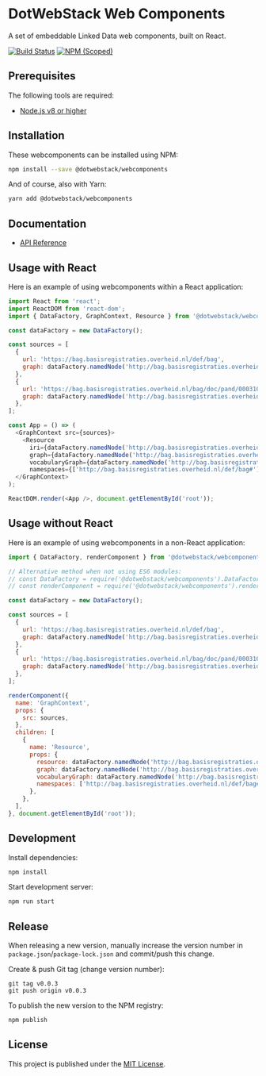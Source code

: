 # DotWebStack Web Components

A set of embeddable Linked Data web components, built on React.

[![Build Status](https://travis-ci.org/dotwebstack/dotwebstack-webcomponents.svg?branch=master)](https://travis-ci.org/dotwebstack/dotwebstack-webcomponents)
[![NPM (Scoped)](https://img.shields.io/npm/v/@dotwebstack/webcomponents.svg)](https://www.npmjs.com/package/@dotwebstack/webcomponents)

## Prerequisites

The following tools are required:

* [Node.js v8 or higher](https://nodejs.org/en/)

## Installation

These webcomponents can be installed using NPM:

```bash
npm install --save @dotwebstack/webcomponents
```

And of course, also with Yarn:

```bash
yarn add @dotwebstack/webcomponents
```

## Documentation

* [API Reference](./docs/api.md)

## Usage with React

Here is an example of using webcomponents within a React application:

```js
import React from 'react';
import ReactDOM from 'react-dom';
import { DataFactory, GraphContext, Resource } from '@dotwebstack/webcomponents';

const dataFactory = new DataFactory();

const sources = [
  {
    url: 'https://bag.basisregistraties.overheid.nl/def/bag',
    graph: dataFactory.namedNode('http://bag.basisregistraties.overheid.nl/def/bag'),
  },
  {
    url: 'https://bag.basisregistraties.overheid.nl/bag/doc/pand/0003100000117485',
    graph: dataFactory.namedNode('http://bag.basisregistraties.overheid.nl/bag/doc/pand/0003100000117485'),
  },
];

const App = () => (
  <GraphContext src={sources}>
    <Resource
      iri={dataFactory.namedNode('http://bag.basisregistraties.overheid.nl/bag/id/pand/0003100000117485')}
      graph={dataFactory.namedNode('http://bag.basisregistraties.overheid.nl/bag/doc/pand/0003100000117485')}
      vocabularyGraph={dataFactory.namedNode('http://bag.basisregistraties.overheid.nl/def/bag')}
      namespaces={['http://bag.basisregistraties.overheid.nl/def/bag#']} />
  </GraphContext>
);

ReactDOM.render(<App />, document.getElementById('root'));
```

## Usage without React

Here is an example of using webcomponents in a non-React application:

```js
import { DataFactory, renderComponent } from '@dotwebstack/webcomponents';

// Alternative method when not using ES6 modules:
// const DataFactory = require('@dotwebstack/webcomponents').DataFactory;
// const renderComponent = require('@dotwebstack/webcomponents').renderComponent;

const dataFactory = new DataFactory();

const sources = [
  {
    url: 'https://bag.basisregistraties.overheid.nl/def/bag',
    graph: dataFactory.namedNode('http://bag.basisregistraties.overheid.nl/def/bag'),
  },
  {
    url: 'https://bag.basisregistraties.overheid.nl/bag/doc/pand/0003100000117485',
    graph: dataFactory.namedNode('http://bag.basisregistraties.overheid.nl/bag/doc/pand/0003100000117485'),
  },
];

renderComponent({
  name: 'GraphContext',
  props: {
    src: sources,
  },
  children: [
    {
      name: 'Resource',
      props: {
        resource: dataFactory.namedNode('http://bag.basisregistraties.overheid.nl/bag/id/pand/0003100000117485'),
        graph: dataFactory.namedNode('http://bag.basisregistraties.overheid.nl/bag/doc/pand/0003100000117485'),
        vocabularyGraph: dataFactory.namedNode('http://bag.basisregistraties.overheid.nl/def/bag'),
        namespaces: ['http://bag.basisregistraties.overheid.nl/def/bag#'],
      },
    },
  ],
}, document.getElementById('root'));
```

## Development

Install dependencies:

```bash
npm install
```

Start development server:

```bash
npm run start
```

## Release

When releasing a new version, manually increase the version number in `package.json`/`package-lock.json` and commit/push this change.

Create & push Git tag (change version number):

```
git tag v0.0.3
git push origin v0.0.3
```

To publish the new version to the NPM registry:

```bash
npm publish
```

## License

This project is published under the [MIT License](LICENSE.md).
